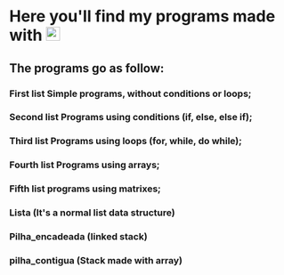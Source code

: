 # Here you'll find my programs made with <img src="https://cdn.jsdelivr.net/gh/devicons/devicon/icons/c/c-original.svg" width="25" height="25" />

## The programs go as follow:

### First list Simple programs, without conditions or loops;

### Second list Programs using conditions (if, else, else if);

### Third list Programs using loops (for, while, do while);

### Fourth list Programs using arrays;

### Fifth list programs using matrixes;

### Lista (It's a normal list data structure)

### Pilha_encadeada  (linked stack)

### pilha_contigua (Stack made with array)
